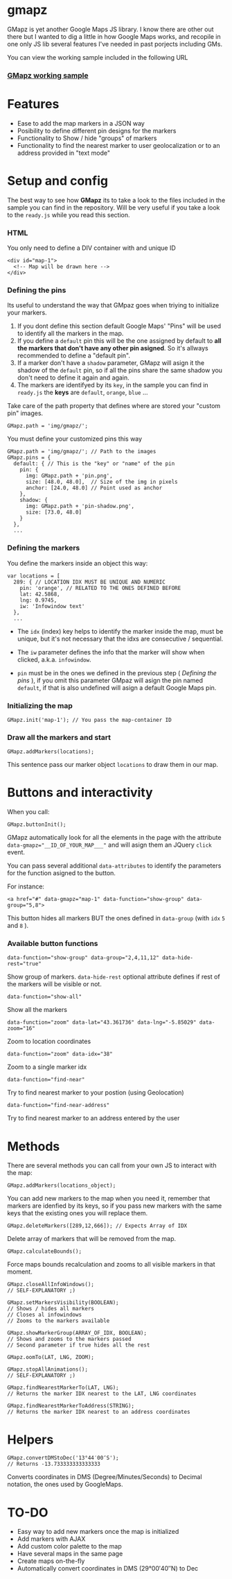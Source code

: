 gmapz
=====

GMapz is yet another Google Maps JS library. I know there are other out there but I wanted to dig a little in how Google Maps works, and recopile in one only JS lib several features I've needed in past porjects including GMs.

You can view the working sample included in the following URL

<h3><a href="http://htmlpreview.github.io/?https://github.com/carloscabo/gmapz/blob/master/index.htm" target="_blank">GMapz working sample</a></h3>

Features
========

- Ease to add the map markers in a JSON way
- Posibility to define different pin designs for the markers
- Functionality to Show / hide "groups" of markers
- Functionality to find the nearest marker to user geolocalization or to an address provided in "text mode"

Setup and config
================

The best way to see how **GMapz** its to take a look to the files included in the sample you can find in the repository. Will be very useful if you take a look to the `ready.js` while you read this section.

### HTML

You only need to define a DIV container with and unique ID

    <div id="map-1">
      <!-- Map will be drawn here -->
    </div>
    

### Defining the pins

Its useful to understand the way that GMpaz goes when triying to initialize your markers.

1. If you dont define this section default Google Maps' "Pins" will be used to identify all the markers in the map.
2. If you define a `default` pin this will be the one assigned by default to **all the markers that don't have any other pin asigned**. So it's allways recommended to define a "default pin".
3. If a marker don't have a `shadow` parameter, GMapz will asign it the shadow of the `default` pin, so if all the pins share the same shadow you don't need to define it again and again.
4. The markers are identifyed by its `key`, in the sample you can find in `ready.js` the **keys** are `default`, `orange`, `blue` ...

Take care of the path property that defines where are stored your "custom pin" images.

    GMapz.path = 'img/gmapz/';
    
You must define your customized pins this way

    GMapz.path = 'img/gmapz/'; // Path to the images
    GMapz.pins = {
      default: { // This is the "key" or "name" of the pin
        pin: {
          img: GMapz.path + 'pin.png',
          size: [48.0, 48.0],  // Size of the img in pixels
          anchor: [24.0, 48.0] // Point used as anchor
        },
        shadow: {
          img: GMapz.path + 'pin-shadow.png',
          size: [73.0, 48.0]
        }
      },
      ...

### Defining the markers

You define the markers inside an object this way:

    var locations = [
      289: { // LOCATION IDX MUST BE UNIQUE AND NUMERIC
        pin: 'orange', // RELATED TO THE ONES DEFINED BEFORE
        lat: 42.5868,
        lng: 0.9745,
        iw: 'Infowindow text'
      },
      ...

- The `idx` (index) key helps to identify the marker inside the map, must be unique, but it's not necessary that the idxs are consecutive / sequential.

- The `iw` parameter defines the info that the marker will show when clicked, a.k.a. `infowindow`.

- `pin` must be in the ones we defined in the previous step ( _Defining the pins_ ), if you omit this parameter GMpaz will asign the pin named `default`, if that is also undefined will asign a default Google Maps pin.

### Initializing the map

    GMapz.init('map-1'); // You pass the map-container ID
    
### Draw all the markers and start

    GMapz.addMarkers(locations);
    
This sentence pass our marker object `locations` to draw them in our map.

Buttons and interactivity
=========================

When you call:

    GMapz.buttonInit();

GMapz automatically look for all the elements in the page with the attribute `data-gmapz="__ID_OF_YOUR_MAP___"` and will asign them an JQuery `click` event.

You can pass several additional `data-attributes` to identify the parameters for the function asigned to the button.

For instance:

    <a href="#" data-gmapz="map-1" data-function="show-group" data-group="5,8">

This button hides all markers BUT the ones defined in `data-group` (with `idx` `5` and `8` ).

### Available button functions

    data-function="show-group" data-group="2,4,11,12" data-hide-rest="true"
Show group of markers. `data-hide-rest` optional attribute defines if rest of the markers will be visible or not.

    data-function="show-all"
Show all the markers

    data-function="zoom" data-lat="43.361736" data-lng="-5.85029" data-zoom="16"
Zoom to location coordinates

    data-function="zoom" data-idx="38"
Zoom to a single marker idx

    data-function="find-near"
Try to find nearest marker to your postion (using Geolocation)

    data-function="find-near-address"
Try to find nearest marker to an address entered by the user

Methods
=======

There are several methods you can call from your own JS to interact with the map:

    GMapz.addMarkers(locations_object);

You can add new markers to the map when you need it, remember that markers are idenfied by its keys, so if you pass new markers with the same keys that the existing ones you will replace them.

    GMapz.deleteMarkers([289,12,666]); // Expects Array of IDX

Delete array of markers that will be removed from the map.

    GMapz.calculateBounds();

Force maps bounds recalculation and zooms to all visible markers in that moment.

    GMapz.closeAllInfoWindows();
    // SELF-EXPLANATORY ;)

    GMapz.setMarkersVisibility(BOOLEAN);
    // Shows / hides all markers
    // Closes al infowindows
    // Zooms to the markers available

    GMapz.showMarkerGroup(ARRAY_OF_IDX, BOOLEAN);
    // Shows and zooms to the markers passed
    // Second parameter if true hides all the rest

    GMapz.oomTo(LAT, LNG, ZOOM);

    GMapz.stopAllAnimations();
    // SELF-EXPLANATORY ;)

    GMapz.findNearestMarkerTo(LAT, LNG);
    // Returns the marker IDX nearest to the LAT, LNG coordinates

    GMapz.findNearestMarkerToAddress(STRING);
    // Returns the marker IDX nearest to an address coordinates

Helpers
=======

    GMapz.convertDMStoDec('13°44′00″S');
    // Returns -13.733333333333333

Converts coordinates in DMS (Degree/Minutes/Seconds) to Decimal notation, the ones used by GoogleMaps.

TO-DO
=====

- Easy way to add new markers once the map is initialized
- Add markers with AJAX
- Add custom color palette to the map
- Have several maps in the same page
- Create maps on-the-fly
- Automatically convert coordinates in DMS (29°00′40″N) to Dec


